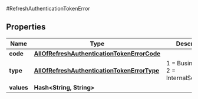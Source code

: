 #RefreshAuthenticationTokenError

## Properties
Name | Type | Description | Notes
------------ | ------------- | ------------- | -------------
**code** | [**AllOfRefreshAuthenticationTokenErrorCode**](AllOfRefreshAuthenticationTokenErrorCode.md) |  | [optional] 
**type** | [**AllOfRefreshAuthenticationTokenErrorType**](AllOfRefreshAuthenticationTokenErrorType.md) |   1 &#x3D; BusinessLogic  2 &#x3D; InternalServerError | [optional] 
**values** | **Hash&lt;String, String&gt;** |  | [optional] 

